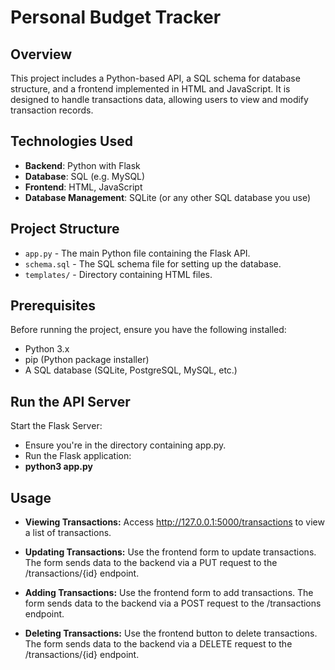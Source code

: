 # Personal Budget Tracker

## Overview

This project includes a Python-based API, a SQL schema for database structure, and a frontend implemented in HTML and JavaScript. It is designed to handle transactions data, allowing users to view and modify transaction records.

## Technologies Used

- **Backend**: Python with Flask
- **Database**: SQL (e.g. MySQL)
- **Frontend**: HTML, JavaScript
- **Database Management**: SQLite (or any other SQL database you use)

## Project Structure

- `app.py` - The main Python file containing the Flask API.
- `schema.sql` - The SQL schema file for setting up the database.
- `templates/` - Directory containing HTML files.

## Prerequisites

Before running the project, ensure you have the following installed:
- Python 3.x
- pip (Python package installer)
- A SQL database (SQLite, PostgreSQL, MySQL, etc.)

## Run the API Server

Start the Flask Server:
- Ensure you're in the directory containing app.py.
- Run the Flask application:
- **python3 app.py**

## Usage

- **Viewing Transactions:**
Access http://127.0.0.1:5000/transactions to view a list of transactions.

- **Updating Transactions:**
Use the frontend form to update transactions. The form sends data to the backend via a PUT request to the /transactions/{id} endpoint.

- **Adding Transactions:**
Use the frontend form to add transactions. The form sends data to the backend via a POST request to the /transactions endpoint.

- **Deleting Transactions:**
Use the frontend button to delete transactions. The form sends data to the backend via a DELETE request to the /transactions/{id} endpoint.
